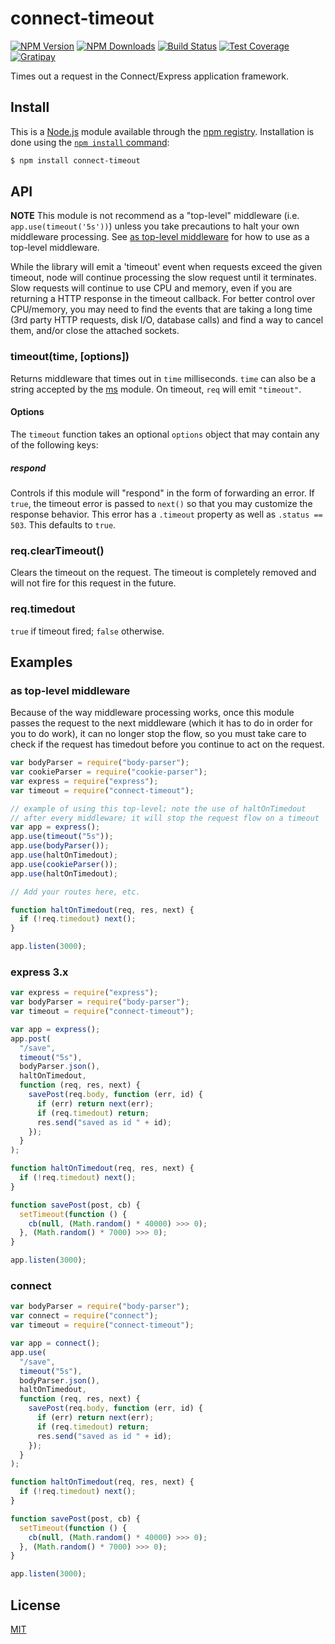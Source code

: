 # connect-timeout

[![NPM Version][npm-image]][npm-url]
[![NPM Downloads][downloads-image]][downloads-url]
[![Build Status][travis-image]][travis-url]
[![Test Coverage][coveralls-image]][coveralls-url]
[![Gratipay][gratipay-image]][gratipay-url]

Times out a request in the Connect/Express application framework.

## Install

This is a [Node.js](https://nodejs.org/en/) module available through the
[npm registry](https://www.npmjs.com/). Installation is done using the
[`npm install` command](https://docs.npmjs.com/getting-started/installing-npm-packages-locally):

```sh
$ npm install connect-timeout
```

## API

**NOTE** This module is not recommend as a "top-level" middleware (i.e.
`app.use(timeout('5s'))`) unless you take precautions to halt your own
middleware processing. See [as top-level middleware](#as-top-level-middleware)
for how to use as a top-level middleware.

While the library will emit a 'timeout' event when requests exceed the given
timeout, node will continue processing the slow request until it terminates.
Slow requests will continue to use CPU and memory, even if you are returning
a HTTP response in the timeout callback. For better control over CPU/memory,
you may need to find the events that are taking a long time (3rd party HTTP
requests, disk I/O, database calls) and find a way to cancel them, and/or
close the attached sockets.

### timeout(time, [options])

Returns middleware that times out in `time` milliseconds. `time` can also
be a string accepted by the [ms](https://www.npmjs.org/package/ms#readme)
module. On timeout, `req` will emit `"timeout"`.

#### Options

The `timeout` function takes an optional `options` object that may contain
any of the following keys:

##### respond

Controls if this module will "respond" in the form of forwarding an error.
If `true`, the timeout error is passed to `next()` so that you may customize
the response behavior. This error has a `.timeout` property as well as
`.status == 503`. This defaults to `true`.

### req.clearTimeout()

Clears the timeout on the request. The timeout is completely removed and
will not fire for this request in the future.

### req.timedout

`true` if timeout fired; `false` otherwise.

## Examples

### as top-level middleware

Because of the way middleware processing works, once this module
passes the request to the next middleware (which it has to do in order
for you to do work), it can no longer stop the flow, so you must take
care to check if the request has timedout before you continue to act
on the request.

```javascript
var bodyParser = require("body-parser");
var cookieParser = require("cookie-parser");
var express = require("express");
var timeout = require("connect-timeout");

// example of using this top-level; note the use of haltOnTimedout
// after every middleware; it will stop the request flow on a timeout
var app = express();
app.use(timeout("5s"));
app.use(bodyParser());
app.use(haltOnTimedout);
app.use(cookieParser());
app.use(haltOnTimedout);

// Add your routes here, etc.

function haltOnTimedout(req, res, next) {
  if (!req.timedout) next();
}

app.listen(3000);
```

### express 3.x

```javascript
var express = require("express");
var bodyParser = require("body-parser");
var timeout = require("connect-timeout");

var app = express();
app.post(
  "/save",
  timeout("5s"),
  bodyParser.json(),
  haltOnTimedout,
  function (req, res, next) {
    savePost(req.body, function (err, id) {
      if (err) return next(err);
      if (req.timedout) return;
      res.send("saved as id " + id);
    });
  }
);

function haltOnTimedout(req, res, next) {
  if (!req.timedout) next();
}

function savePost(post, cb) {
  setTimeout(function () {
    cb(null, (Math.random() * 40000) >>> 0);
  }, (Math.random() * 7000) >>> 0);
}

app.listen(3000);
```

### connect

```javascript
var bodyParser = require("body-parser");
var connect = require("connect");
var timeout = require("connect-timeout");

var app = connect();
app.use(
  "/save",
  timeout("5s"),
  bodyParser.json(),
  haltOnTimedout,
  function (req, res, next) {
    savePost(req.body, function (err, id) {
      if (err) return next(err);
      if (req.timedout) return;
      res.send("saved as id " + id);
    });
  }
);

function haltOnTimedout(req, res, next) {
  if (!req.timedout) next();
}

function savePost(post, cb) {
  setTimeout(function () {
    cb(null, (Math.random() * 40000) >>> 0);
  }, (Math.random() * 7000) >>> 0);
}

app.listen(3000);
```

## License

[MIT](LICENSE)

[npm-image]: https://img.shields.io/npm/v/connect-timeout.svg
[npm-url]: https://npmjs.org/package/connect-timeout
[travis-image]: https://img.shields.io/travis/expressjs/timeout/master.svg
[travis-url]: https://travis-ci.org/expressjs/timeout
[coveralls-image]: https://img.shields.io/coveralls/expressjs/timeout/master.svg
[coveralls-url]: https://coveralls.io/r/expressjs/timeout?branch=master
[downloads-image]: https://img.shields.io/npm/dm/connect-timeout.svg
[downloads-url]: https://npmjs.org/package/connect-timeout
[gratipay-image]: https://img.shields.io/gratipay/dougwilson.svg
[gratipay-url]: https://www.gratipay.com/dougwilson/
